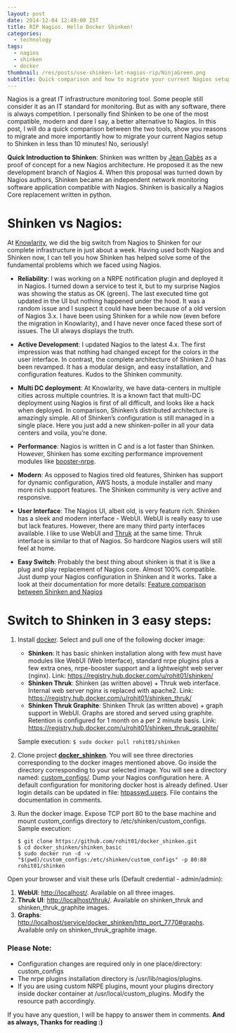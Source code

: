```yaml
---
layout: post
date: 2014-12-04 12:49:00 IST
title: RIP Nagios. Hello Docker Shinken!
categories:
  - technology
tags:
  - nagios
  - shinken
  - docker
thumbnail: /res/posts/use-shinken-let-nagios-rip/NinjaGreen.png
subtitle: Quick comparison and how to migrate your current Nagios setup to Shinken in less than 10 minutes
---
```


Nagios is a great IT infrastructure monitoring tool. Some people still consider it as an IT standard for monitoring. But as with any software, there is always competition. I personally find Shinken to be one of the most compatible, modern and dare I say, a better alternative to Nagios. In this post, I will do a quick comparison between the two tools, show you reasons to migrate and more importantly how to migrate your current Nagios setup to Shinken in less than 10 minutes! No, seriously!

**Quick Introduction to Shinken**: Shinken was written by [Jean Gabès](https://twitter.com/naparuba) as a proof of concept for a new Nagios architecture. He proposed it as the new development branch of Nagios 4. When this proposal was turned down by Nagios authors, Shinken became an independent network monitoring software application compatible with Nagios. Shinken is basically a Nagios Core replacement written in python.

Shinken vs Nagios:
==================

At [Knowlarity](http://www.knowlarity.com/), we did the big switch from Nagios to Shinken for our complete infrastructure in just about a week. Having used both Nagios and Shinken now, I can tell you how Shinken has helped solve some of the fundamental problems which we faced using Nagios. 

* **Reliability**: I was working on a NRPE notification plugin and deployed it in Nagios. I turned down a service to test it, but to my surprise Nagios was showing the status as OK (green). The last executed time got updated in the UI but nothing happened under the hood. It was a random issue and I suspect it could have been because of a old version of Nagios 3.x. I have been using Shinken for a while now (even before the migration in Knowlarity), and I have never once faced these sort of issues. The UI always displays the truth.

* **Active Development**: I updated Nagios to the latest 4.x. The first impression was that nothing had changed except for the colors in the user interface. In contrast, the complete architecture of Shinken 2.0 has been revamped. It has a modular design, and easy installation, and configuration features. Kudos to the Shinken community.

* **Multi DC deployment**: At Knowlarity, we have data-centers in multiple cities across multiple countries. It is a known fact that multi-DC deployment using Nagios is first of all difficult, and looks like a hack when deployed. In comparison, Shinken’s distributed architecture is amazingly simple. All of Shinken’s configuration is still managed in a single place. Here you just add a new shinken-poller in all your data centers and voila, you’re done.

* **Performance**: Nagios is written in C and is a lot faster than Shinken. However, Shinken has some exciting performance improvement modules like [booster-nrpe](https://github.com/shinken-monitoring/mod-booster-nrpe).

* **Modern**: As opposed to Nagios tired old features, Shinken has support for dynamic configuration, AWS hosts, a module installer and many more rich support features. The Shinken community is very active and responsive.

* **User Interface**: The Nagios UI, albeit old, is very feature rich. Shinken has a sleek and modern interface - WebUI. WebUI is really easy to use but lack features. However, there are many third party interfaces available. I like to use WebUI and [Thruk](http://www.thruk.org/) at the same time. Thruk interface is similar to that of Nagios. So hardcore Nagios users will still feel at home.

* **Easy Switch**: Probably the best thing about shinken is that it is like a plug and play replacement of Nagios core. Almost 100% compatible. Just dump your Nagios configuration in Shinken and it works. Take a look at their documentation for more details: [Feature comparison between Shinken and Nagios](http://shinken.readthedocs.org/en/latest/01_about/whatsnew.html)


Switch to Shinken in 3 easy steps:
=================================

1. Install [docker](https://docs.docker.com/installation/#installation). Select and pull one of the following docker image:

    * **Shinken**: It has basic shinken installation along with few must have modules like WebUI (Web Interface), standard nrpe plugins plus a few extra ones, nrpe-booster support and a lightweight web server (nginx). Link: <https://registry.hub.docker.com/u/rohit01/shinken/>
    * **Shinken Thruk**: Shinken (as written above) + Thruk web interface. Internal web server nginx is replaced with apache2. Link: <https://registry.hub.docker.com/u/rohit01/shinken_thruk/>
    * **Shinken Thruk Graphite**: Shinken Thruk (as written above) + graph support in WebUI. Graphs are stored and served using graphite. Retention is configured for 1 month on a per 2 minute basis. Link: <https://registry.hub.docker.com/u/rohit01/shinken_thruk_graphite/>

    Sample execution: `$ sudo docker pull rohit01/shinken`

2. Clone project **[docker_shinken](https://github.com/rohit01/docker_shinken)**. You will see three directories corresponding to the docker images mentioned above. Go inside the directory corresponding to your selected image. You will see a directory named: [custom_configs/](https://github.com/rohit01/docker_shinken/tree/master/shinken_basic/custom_configs). Dump your Nagios configuration here. A default configuration for monitoring docker host is already defined. User login details can be updated in file: [htpasswd.users](https://github.com/rohit01/docker_shinken/blob/master/shinken_basic/custom_configs/htpasswd.users). File contains the documentation in comments.

3. Run the docker image. Expose TCP port 80 to the base machine and mount custom_configs directory to /etc/shinken/custom_configs. Sample execution:

    ```
    $ git clone https://github.com/rohit01/docker_shinken.git
    $ cd docker_shinken/shinken_basic
    $ sudo docker run -d -v "$(pwd)/custom_configs:/etc/shinken/custom_configs" -p 80:80 rohit01/shinken
    ```

Open your browser and visit these urls (Default credential - admin/admin):

1. **WebUI**: <http://localhost/>. Available on all three images.
2. **Thruk UI**: <http://localhost/thruk/>. Available on shinken_thruk and shinken_thruk_graphite images.
3. **Graphs**: <http://localhost/service/docker_shinken/http_port_7770#graphs>. Available only on shinken_thruk_graphite image.

### Please Note:

* Configuration changes are required only in one place/directory: custom_configs
* The nrpe plugins installation directory is /usr/lib/nagios/plugins.
* If you are using custom NRPE plugins, mount your plugins directory inside docker container at /usr/local/custom_plugins. Modify the resource path accordingly.

If you have any question, I will be happy to answer them in comments. **And as always, Thanks for reading :)**
